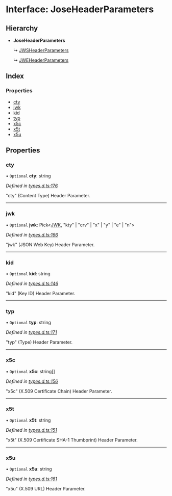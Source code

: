 # Interface: JoseHeaderParameters

## Hierarchy

* **JoseHeaderParameters**

  ↳ [JWSHeaderParameters](_types_d_.jwsheaderparameters.md)

  ↳ [JWEHeaderParameters](_types_d_.jweheaderparameters.md)

## Index

### Properties

* [cty](_types_d_.joseheaderparameters.md#cty)
* [jwk](_types_d_.joseheaderparameters.md#jwk)
* [kid](_types_d_.joseheaderparameters.md#kid)
* [typ](_types_d_.joseheaderparameters.md#typ)
* [x5c](_types_d_.joseheaderparameters.md#x5c)
* [x5t](_types_d_.joseheaderparameters.md#x5t)
* [x5u](_types_d_.joseheaderparameters.md#x5u)

## Properties

### cty

• `Optional` **cty**: string

*Defined in [types.d.ts:176](https://github.com/panva/jose/blob/v3.x/src/types.d.ts#L176)*

"cty" (Content Type) Header Parameter.

___

### jwk

• `Optional` **jwk**: Pick\<[JWK](_types_d_.jwk.md), \"kty\" \| \"crv\" \| \"x\" \| \"y\" \| \"e\" \| \"n\">

*Defined in [types.d.ts:166](https://github.com/panva/jose/blob/v3.x/src/types.d.ts#L166)*

"jwk" (JSON Web Key) Header Parameter.

___

### kid

• `Optional` **kid**: string

*Defined in [types.d.ts:146](https://github.com/panva/jose/blob/v3.x/src/types.d.ts#L146)*

"kid" (Key ID) Header Parameter.

___

### typ

• `Optional` **typ**: string

*Defined in [types.d.ts:171](https://github.com/panva/jose/blob/v3.x/src/types.d.ts#L171)*

"typ" (Type) Header Parameter.

___

### x5c

• `Optional` **x5c**: string[]

*Defined in [types.d.ts:156](https://github.com/panva/jose/blob/v3.x/src/types.d.ts#L156)*

"x5c" (X.509 Certificate Chain) Header Parameter.

___

### x5t

• `Optional` **x5t**: string

*Defined in [types.d.ts:151](https://github.com/panva/jose/blob/v3.x/src/types.d.ts#L151)*

"x5t" (X.509 Certificate SHA-1 Thumbprint) Header Parameter.

___

### x5u

• `Optional` **x5u**: string

*Defined in [types.d.ts:161](https://github.com/panva/jose/blob/v3.x/src/types.d.ts#L161)*

"x5u" (X.509 URL) Header Parameter.
